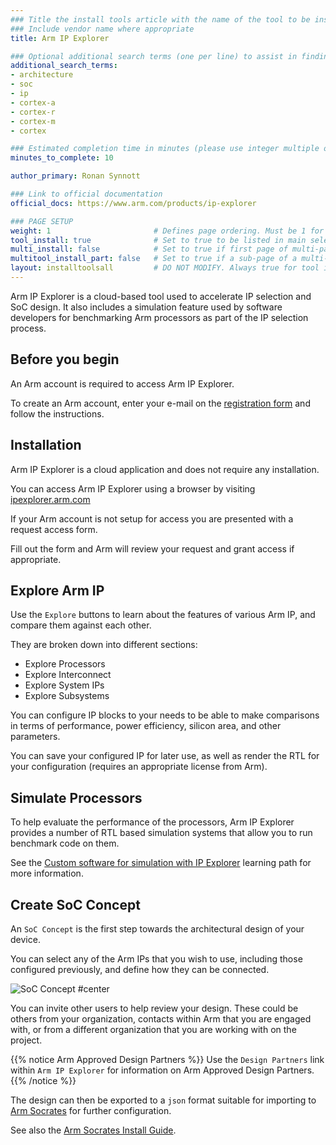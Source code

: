 ```yaml
---
### Title the install tools article with the name of the tool to be installed
### Include vendor name where appropriate
title: Arm IP Explorer

### Optional additional search terms (one per line) to assist in finding the article
additional_search_terms:
- architecture
- soc
- ip
- cortex-a
- cortex-r
- cortex-m
- cortex

### Estimated completion time in minutes (please use integer multiple of 5)
minutes_to_complete: 10

author_primary: Ronan Synnott

### Link to official documentation
official_docs: https://www.arm.com/products/ip-explorer

### PAGE SETUP
weight: 1                       # Defines page ordering. Must be 1 for first (or only) page.
tool_install: true              # Set to true to be listed in main selection page, else false
multi_install: false            # Set to true if first page of multi-page article, else false
multitool_install_part: false   # Set to true if a sub-page of a multi-page article, else false
layout: installtoolsall         # DO NOT MODIFY. Always true for tool install articles
---
```


Arm IP Explorer is a cloud-based tool used to accelerate IP selection and SoC design. 
It also includes a simulation feature used by software developers for benchmarking Arm processors as part of the IP selection process.

## Before you begin

An Arm account is required to access Arm IP Explorer.

To create an Arm account, enter your e-mail on the [registration form](https://www.arm.com/register) and follow the instructions.

## Installation

Arm IP Explorer is a cloud application and does not require any installation.

You can access Arm IP Explorer using a browser by visiting [ipexplorer.arm.com](https://ipexplorer.arm.com/)

If your Arm account is not setup for access you are presented with a request access form.

Fill out the form and Arm will review your request and grant access if appropriate.

## Explore Arm IP

Use the `Explore` buttons to learn about the features of various Arm IP, and compare them against each other.

They are broken down into different sections:
* Explore Processors
* Explore Interconnect
* Explore System IPs
* Explore Subsystems

You can configure IP blocks to your needs to be able to make comparisons in terms of performance, power efficiency, silicon area, and other parameters.

You can save your configured IP for later use, as well as render the RTL for your configuration (requires an appropriate license from Arm).

## Simulate Processors

To help evaluate the performance of the processors, Arm IP Explorer provides a number of RTL based simulation systems that allow you to run benchmark code on them.

See the [Custom software for simulation with IP Explorer](/learning-paths/cross-platform/ipexplorer/) learning path for more information.

## Create SoC Concept

An `SoC Concept` is the first step towards the architectural design of your device.

You can select any of the Arm IPs that you wish to use, including those configured previously, and define how they can be connected.

![SoC Concept #center](../_images/soc_concept.png "SoC Concept")

You can invite other users to help review your design. These could be others from your organization, contacts within Arm that you are engaged with, or from a different organization that you are working with on the project.

{{% notice Arm Approved Design Partners %}}
Use the `Design Partners` link within `Arm IP Explorer` for information on Arm Approved Design Partners.
{{% /notice %}}

The design can then be exported to a `json` format suitable for importing to [Arm Socrates](https://www.arm.com/products/development-tools/system-ip/system-ip-tools/socrates) for further configuration.

See also the [Arm Socrates Install Guide](/install-guides/socrates/).
